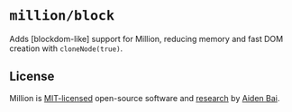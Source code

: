 # `million/block`

Adds [blockdom-like] support for Million, reducing memory and fast DOM creation with `cloneNode(true)`.

## License

Million is [MIT-licensed](../../../LICENSE) open-source software and [research](https://github.com/aidenybai/million/blob/main/.github/RESEARCH.md) by [Aiden Bai](https://github.com/aidenybai).
